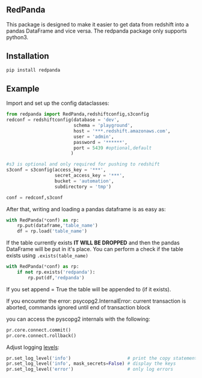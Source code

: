 ## RedPanda

This package is designed to make it easier to get data from redshift into a pandas DataFrame and vice versa.
The redpanda package only supports python3.

## Installation

```python
pip install redpanda
```

## Example

Import and set up the config dataclasses:

```python
from redpanda import RedPanda,redshiftconfig,s3config
redconf = redshiftconfig(database = 'dev',
                         schema = 'playground',
                         host = '***.redshift.amazonaws.com',
                         user = 'admin',
                         password = '******',
                         port = 5439 #optional,default
                        )

#s3 is optional and only required for pushing to redshift
s3conf = s3config(access_key = '***',
                  secret_access_key = '***',
                  bucket = 'automation',
                  subdirectory = 'tmp')

conf = redconf,s3conf
```

After that, writing and loading a pandas dataframe is as easy as:

```python
with RedPanda(*conf) as rp:
    rp.put(dataframe,'table_name')
    df = rp.load('table_name')

```

If the table currently exists **IT WILL BE DROPPED** and then the pandas DataFrame will be put in it's place.
You can perform a check if the table exists using ```.exists(table_name)```

```python 
with RedPanda(*conf) as rp:
    if not rp.exists('redpanda'):
        rp.put(df,'redpanda')

```

If you set append = True the table will be appended to (if it exists).

If you encounter the error:
psycopg2.InternalError: current transaction is aborted, commands ignored until end of transaction block

you can access the pyscopg2 internals with the following:

```python
pr.core.connect.commit()
pr.core.connect.rollback()
```

Adjust logging [levels](https://github.com/agawronski/pandas_redshift/pull/50):

```python
pr.set_log_level('info')                     # print the copy statement, but hide keys
pr.set_log_level('info', mask_secrets=False) # display the keys
pr.set_log_level('error')                    # only log errors
```


